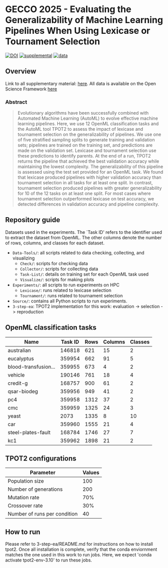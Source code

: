 # GECCO 2025 - Evaluating the Generalizability of Machine Learning Pipelines When Using Lexicase or Tournament Selection

[![DOI](https://zenodo.org/badge/DOI/10.5281/zenodo.15171303.svg)](https://doi.org/10.5281/zenodo.15171303)
[![supplemental](https://img.shields.io/badge/go_to-supplementary_material-98111e)](https://jgh9094.github.io/lexidate-holdout-analysis/Supplementary-Material/)
[![data](https://img.shields.io/badge/go_to-data-9807FF)](https://osf.io/g5u9p/)

## Overview

Link to all supplementary material: [here](https://jgh9094.github.io/GECCO-2024-LEXIDATE-EVALUATION/Bookdown/Pages/).
All data is available on the Open Science Framework [here](https://osf.io/ve9w6)

### Abstract

> Evolutionary algorithms have been successfully combined with Automated Machine Learning (AutoML) to evolve effective machine learning pipelines.
Here, we use 12 OpenML classification tasks and the AutoML tool TPOT2 to assess the impact of lexicase and tournament selection on the generalizability of pipelines.
We use one of five stratified sampling splits to generate training and validation sets; pipelines are trained on the training set, and predictions are made on the validation set.
Lexicase and tournament selection use these predictions to identify parents.
At the end of a run, TPOT2 returns the pipeline that achieved the best validation accuracy while maintaining the lowest complexity.
The generalizability of this pipeline is assessed using the test set provided for an OpenML task.
We found that lexicase produced pipelines with higher validation accuracy than tournament selection in all tasks for at least one split.
In contrast, tournament selection produced pipelines with greater generalizability for 10 of the 12 tasks on at least one split.
For most cases where tournament selection outperformed lexicase on test accuracy, we detected differences in validation accuracy and pipeline complexity.

## Repository guide

Datasets used in the experiments. The `Task ID' refers to the identifier used to extract the dataset from OpenML. The other columns denote the number of rows, columns, and classes for each dataset.

- `Data-Tools/`: all scripts related to data checking, collecting, and visualizing
  - `Check/`: scripts for checking data
  - `Collector/`: scripts for collecting data
  - `Task-List/`: details on training set for each OpenML task used
  - `Visualize/`: scripts for making plots
- `Experiments/`: all scripts to run experiments on HPC
  - `Lexicase/`: runs related to lexicase selection
  - `Tournament/`: runs related to tournament selection
- `Source/`: contains all Python scripts to run experiments.
- `3-step-ea`: TPOT2 implementation for this work: evaluation -> selection -> reproduction


## OpenML classification tasks

| Name                    | Task ID | Rows | Columns | Classes |
|-------------------------|---------|------|---------|---------|
| australian              | 146818  | 621  | 15      | 2       |
| eucalyptus              | 359954  | 662  | 91      | 5       |
| blood-transfusion...    | 359955  | 673  | 4       | 2       |
| vehicle                 | 190146  | 761  | 18      | 4       |
| credit-g                | 168757  | 900  | 61      | 2       |
| qsar-biodeg             | 359956  | 949  | 41      | 2       |
| pc4                     | 359958  | 1312 | 37      | 2       |
| cmc                     | 359959  | 1325 | 24      | 3       |
| yeast                   | 2073    | 1335 | 8       | 10      |
| car                     | 359960  | 1555 | 21      | 4       |
| steel-plates-fault      | 168784  | 1746 | 27      | 7       |
| kc1                     | 359962  | 1898 | 21      | 2       |

## TPOT2 configurations

| Parameter                | Values        |
|--------------------------|---------------|
| Population size          | 100           |
| Number of generations    | 200           |
| Mutation rate            | 70%           |
| Crossover rate           | 30%           |
| Number of runs per condition | 40        |

## How to run

Please refer to 3-step-ea/README.md for instructions on how to install tpot2.
Once all installation is complete, verify that the conda enviornment matches the one used in this work to run jobs.
Here, we expect 'conda activate tpot2-env-3.10' to run these jobs.